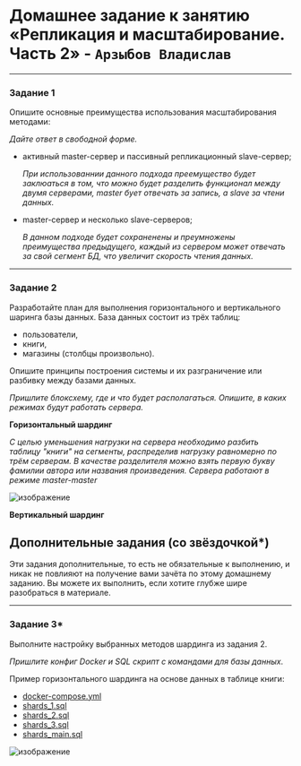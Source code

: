 # Домашнее задание к занятию «Репликация и масштабирование. Часть 2»  - `Арзыбов Владислав`


---

### Задание 1

Опишите основные преимущества использования масштабирования методами:

*Дайте ответ в свободной форме.*

- активный master-сервер и пассивный репликационный slave-сервер;
  
  *При использованнии данного подхода преемущество будет заклюаться в том, что можно будет разделить функционал между двумя серверами, master бует отвечать за запись, а slave за чтени данных.*

- master-сервер и несколько slave-серверов;

  *В данном подходе будет сохраненены и преумножены преимущества предыдущего, каждый из сервером может отвечать за свой сегмент БД, что увеличит скорость чтения данных.*
  

---

### Задание 2


Разработайте план для выполнения горизонтального и вертикального шаринга базы данных. База данных состоит из трёх таблиц: 

- пользователи, 
- книги, 
- магазины (столбцы произвольно). 

Опишите принципы построения системы и их разграничение или разбивку между базами данных.

*Пришлите блоксхему, где и что будет располагаться. Опишите, в каких режимах будут работать сервера.* 

**Горизонтальный шардинг**

*С целью уменьшения нагрузки на сервера необходимо разбить таблицу "книги" на сегменты, распределив нагрузку равномерно по трём серверам.
В качестве разделителя можно взять первую букву фамилии автора или названия произведения.
Сервера работают в режиме master-master*

![изображение](https://github.com/user-attachments/assets/b849a22b-06cc-4233-b263-46436e6baeef)


**Вертикальный шардинг**



## Дополнительные задания (со звёздочкой*)
Эти задания дополнительные, то есть не обязательные к выполнению, и никак не повлияют на получение вами зачёта по этому домашнему заданию. Вы можете их выполнить, если хотите глубже шире разобраться в материале.

---
### Задание 3*

Выполните настройку выбранных методов шардинга из задания 2.

*Пришлите конфиг Docker и SQL скрипт с командами для базы данных*.

Пример горизонтального шардинга на основе данных в таблице книги:

- [docker-compose.yml](https://github.com/vladislav-arzybov/HOMEWORK/blob/main/12_Relyacionnye_BD_and_admin_BD/07_docker-compose.yml)
- [shards_1.sql](https://github.com/vladislav-arzybov/HOMEWORK/blob/main/12_Relyacionnye_BD_and_admin_BD/07_shards_1.sql)
- [shards_2.sql](https://github.com/vladislav-arzybov/HOMEWORK/blob/main/12_Relyacionnye_BD_and_admin_BD/07_shards_2.sql)
- [shards_3.sql](https://github.com/vladislav-arzybov/HOMEWORK/blob/main/12_Relyacionnye_BD_and_admin_BD/07_shards_3.sql)
- [shards_main.sql](https://github.com/vladislav-arzybov/HOMEWORK/blob/main/12_Relyacionnye_BD_and_admin_BD/07_shards_main.sql)

![изображение](https://github.com/user-attachments/assets/e2fc2eee-5227-4a4e-8017-05a0b7dc8587)

